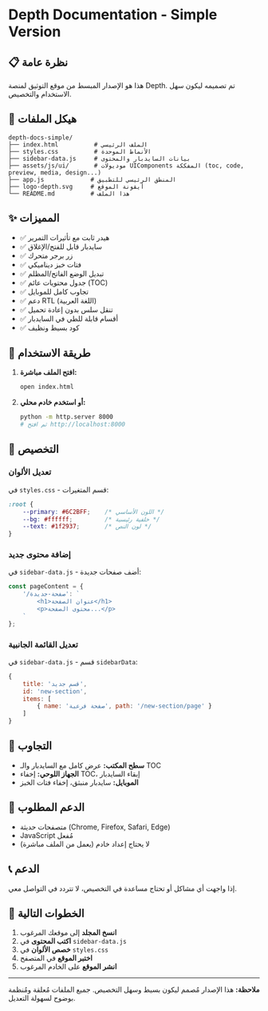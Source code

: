 # Depth Documentation - Simple Version

## 📋 نظرة عامة

هذا هو الإصدار المبسط من موقع التوثيق لمنصة Depth. تم تصميمه ليكون سهل الاستخدام والتخصيص.

## 📁 هيكل الملفات

```
depth-docs-simple/
├── index.html          # الملف الرئيسي
├── styles.css          # الأنماط الموحدة
├── sidebar-data.js     # بيانات السايدبار والمحتوى
├── assets/js/ui/       # موديولات UIComponents المفككة (toc, code, preview, media, design...)
├── app.js             # المنطق الرئيسي للتطبيق
├── logo-depth.svg     # أيقونة الموقع
└── README.md          # هذا الملف
```

## ✨ المميزات

- ✅ هيدر ثابت مع تأثيرات التمرير
- ✅ سايدبار قابل للفتح/الإغلاق
- ✅ زر برجر متحرك
- ✅ فتات خبز ديناميكي
- ✅ تبديل الوضع الفاتح/المظلم
- ✅ جدول محتويات عائم (TOC)
- ✅ تجاوب كامل للموبايل
- ✅ دعم RTL (اللغة العربية)
- ✅ تنقل سلس بدون إعادة تحميل
- ✅ أقسام قابلة للطي في السايدبار
- ✅ كود بسيط ونظيف

## 🚀 طريقة الاستخدام

1. **افتح الملف مباشرة:**
   ```bash
   open index.html
   ```

2. **أو استخدم خادم محلي:**
   ```bash
   python -m http.server 8000
   # ثم افتح http://localhost:8000
   ```

## 🎨 التخصيص

### تعديل الألوان

في `styles.css` - قسم المتغيرات:
```css
:root {
    --primary: #6C2BFF;    /* اللون الأساسي */
    --bg: #ffffff;         /* خلفية رئيسية */
    --text: #1f2937;       /* لون النص */
}
```

### إضافة محتوى جديد

في `sidebar-data.js` - أضف صفحات جديدة:
```javascript
const pageContent = {
    '/صفحة-جديدة': `
        <h1>عنوان الصفحة</h1>
        <p>محتوى الصفحة...</p>
    `
};
```

### تعديل القائمة الجانبية

في `sidebar-data.js` - قسم `sidebarData`:
```javascript
{
    title: 'قسم جديد',
    id: 'new-section',
    items: [
        { name: 'صفحة فرعية', path: '/new-section/page' }
    ]
}
```

## 📱 التجاوب

- **سطح المكتب:** عرض كامل مع السايدبار والـ TOC
- **الجهاز اللوحي:** إخفاء TOC، إبقاء السايدبار
- **الموبايل:** سايدبار منبثق، إخفاء فتات الخبز

## 🔧 الدعم المطلوب

- متصفحات حديثة (Chrome, Firefox, Safari, Edge)
- JavaScript مُفعل
- لا يحتاج إعداد خادم (يعمل من الملف مباشرة)

## 📞 الدعم

إذا واجهت أي مشاكل أو تحتاج مساعدة في التخصيص، لا تتردد في التواصل معي.

## 🎯 الخطوات التالية

1. **انسخ المجلد** إلى موقعك المرغوب
2. **اكتب المحتوى** في `sidebar-data.js`
3. **خصص الألوان** في `styles.css`
4. **اختبر الموقع** في المتصفح
5. **انشر الموقع** على الخادم المرغوب

---

**ملاحظة:** هذا الإصدار مُصمم ليكون بسيط وسهل التخصيص. جميع الملفات مُعلقة ومُنظمة بوضوح لسهولة التعديل.
